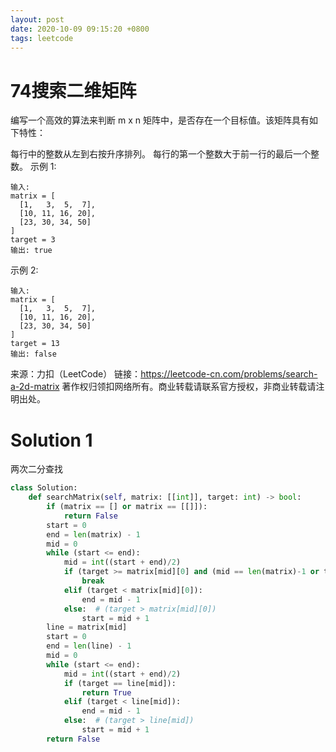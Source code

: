 ```yaml
---
layout: post
date: 2020-10-09 09:15:20 +0800
tags: leetcode
---
```


# 74搜索二维矩阵

编写一个高效的算法来判断 m x n 矩阵中，是否存在一个目标值。该矩阵具有如下特性：

每行中的整数从左到右按升序排列。
每行的第一个整数大于前一行的最后一个整数。
示例 1:
```
输入:
matrix = [
  [1,   3,  5,  7],
  [10, 11, 16, 20],
  [23, 30, 34, 50]
]
target = 3
输出: true
```
示例 2:
```
输入:
matrix = [
  [1,   3,  5,  7],
  [10, 11, 16, 20],
  [23, 30, 34, 50]
]
target = 13
输出: false
```
来源：力扣（LeetCode）
链接：https://leetcode-cn.com/problems/search-a-2d-matrix
著作权归领扣网络所有。商业转载请联系官方授权，非商业转载请注明出处。

# Solution 1
两次二分查找  
``` python
class Solution:
    def searchMatrix(self, matrix: [[int]], target: int) -> bool:
        if (matrix == [] or matrix == [[]]):
            return False
        start = 0
        end = len(matrix) - 1
        mid = 0
        while (start <= end):
            mid = int((start + end)/2)
            if (target >= matrix[mid][0] and (mid == len(matrix)-1 or target < matrix[mid+1][0])):
                break
            elif (target < matrix[mid][0]):
                end = mid - 1
            else:  # (target > matrix[mid][0])
                start = mid + 1
        line = matrix[mid]
        start = 0
        end = len(line) - 1
        mid = 0
        while (start <= end):
            mid = int((start + end)/2)
            if (target == line[mid]):
                return True
            elif (target < line[mid]):
                end = mid - 1
            else:  # (target > line[mid])
                start = mid + 1
        return False
```